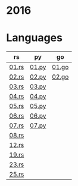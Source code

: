 # 2016

# Languages
| rs | py | go |
| -- | -- | -- |
| [01.rs](/2016/rust/01.rs) | [01.py](/2016/python/01.py) | [01.go](/2016/go/01.go) |
| [02.rs](/2016/rust/02.rs) | [02.py](/2016/python/02.py) | [02.go](/2016/go/02.go) |
| [03.rs](/2016/rust/03.rs) | [03.py](/2016/python/03.py) | 
| [04.rs](/2016/rust/04.rs) | [04.py](/2016/python/04.py) | 
| [05.rs](/2016/rust/05.rs) | [05.py](/2016/python/05.py) | 
| [06.rs](/2016/rust/06.rs) | [06.py](/2016/python/06.py) | 
| [07.rs](/2016/rust/07.rs) | [07.py](/2016/python/07.py) | 
| [08.rs](/2016/rust/08.rs) |
| [12.rs](/2016/rust/12.rs) |
| [19.rs](/2016/rust/19.rs) |
| [23.rs](/2016/rust/23.rs) |
| [25.rs](/2016/rust/25.rs) |
